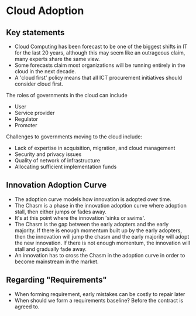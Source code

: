 # Cloud Adoption

## Key statements

- Cloud Computing has been forecast to be one of the biggest shifts in IT for the last 20 years, although this may seem like an outrageous claim, many experts share the same view.
- Some forecasts claim most organizations will be running entirely in the cloud in the next decade.
- A 'cloud first' policy means that all ICT procurement initiatives should consider cloud first.

The roles of governments in the cloud can include
- User
- Service provider
- Regulator
- Promoter

Challenges to governments moving to the cloud include:
- Lack of expertise in acquisition, migration, and cloud management
- Security and privacy issues
- Quality of network of infrastructure
- Allocating sufficient implementation funds


## Innovation Adoption Curve

- The adoption curve models how innovation is adopted over time.
- The Chasm is a phase in the innovation adoption curve where adoption stall, then either jumps or fades away.
- It's at this point where the innovation 'sinks or swims'.
- The Chasm is the gap between the early adopters and the early majority. If there is enough momentum built up by the early adopters, then the innovation will jump the chasm and the early majority will adopt the new innovation. If there is not enough momentum, the innovation will stall and gradually fade away.
- An innovation has to cross the Chasm in the adoption curve in order to become mainstream in the market.

## Regarding "Requirements"

- When forming requirement, early mistakes can be costly to repair later
- When should we form a requirements baseline? Before the contract is agreed to.